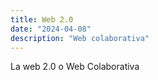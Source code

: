 ```yaml
---
title: Web 2.0
date: "2024-04-08"
description: "Web colaborativa"
---
```

La web 2.0 o Web Colaborativa 
